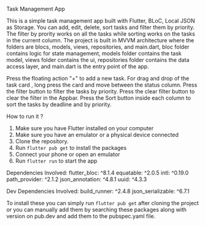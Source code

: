 Task Management App

 This is a simple task management app built with Flutter, BLoC, Local JSON as Storage. You can add, edit, delete, sort tasks and filter them by priority. The filter by prority works on all the tasks while sorting works on the tasks in the current column. The project is built in MVVM architecture where the folders are blocs, models, views, repositories, and main.dart, bloc folder contains logic for state management, models folder contains the task model, views folder contains the ui, repositories folder contains the data access layer, and main.dart is the entry point of the app. 
 
 Press the floating action "+" to add a new task. For drag and drop of the task card , long press the card and move between the status column. Press the filter button to filter the tasks by priority. Press the clear filter button to clear the filter in the Appbar. 
 Press the Sort button inside each column to sort the tasks by deadline and by priority.

 How to run it ?

1. Make sure you have Flutter installed on your computer
2. Make sure you have an emulator or a physical device connected
3. Clone the repository.
4. Run `flutter pub get` to install the packages
5. Connect your phone or open an emulator
6. Run `flutter run` to start the app 

Dependencies Involved:
  flutter_bloc: ^8.1.4
  equatable: ^2.0.5
  intl: ^0.19.0
  path_provider: ^2.1.2
  json_annotation: ^4.8.1
  uuid: ^4.3.3

Dev Dependencies Involved:
  build_runner: ^2.4.8
  json_serializable: ^6.7.1

To install these you can simply run `flutter pub get` after cloning the project or you can manually add them by searching these packages along with version on pub.dev and add them to the pubspec.yaml file.
